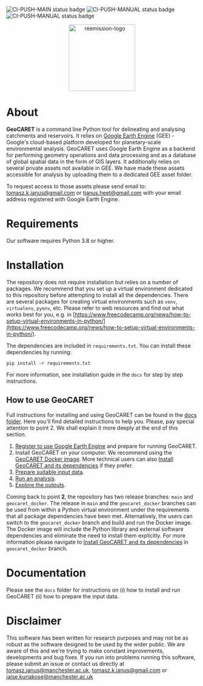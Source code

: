 ![CI-PUSH-MAIN status badge](https://github.com/UoMResearchIT/heet/actions/workflows/main.yml/badge.svg?event=push)
![CI-PUSH-MANUAL status badge](https://github.com/UoMResearchIT/heet/actions/workflows/manual.yml/badge.svg?branch=main)
![CI-PUSH-MANUAL status badge](https://github.com/UoMResearchIT/heet/actions/workflows/manual.yml/badge.svg?branch=progress)

<!-- PROJECT LOGO -->
<p align="center">
    <img alt="reemission-logo" height="175" src="https://github.com/UoMResearchIT/geocaret/assets/8837107/d01e7da4-e075-483a-9d9b-953a3dd1b5d8"/>
</p>

# About

**GeoCARET** is a command line Python tool for delineating and analysing catchments and reservoirs. It relies on [Google Earth Engine](https://earthengine.google.com/) (GEE) - Google's cloud-based platform developed for planetary-scale environmental analysis. GeoCARET uses Google Earth Engine as a backend for performing geometry operations and data processing and as a database of global spatial data in the form of GIS layers. It additionally relies on several private assets not available in GEE. We have made these assets accessible for analysis by uploading them to a dedicated GEE asset folder.

To request access to those assets please send email to:
[tomasz.k.janus@gmail.com](mailto:tomasz.k.janus@gmail.com?subject=[GeoCARET]%20Request%20Asset%20Access) or
[tjanus.heet@gmail.com](mailto:tjanus.heet@gmail.com?subject=[GeoCARET]%20Request%20Asset%20Access)
with your email address registered with Google Earth Engine.

# Requirements

Our software requires Python 3.8 or higher.

# Installation

The repository does not require installation but relies on a number of packages. We recommend that you set up a virtual environment dedicated to this repository before attempting to install all the dependencies. There are several packages for creating virtual environments such as `venv`, `virtualenv`, `pyenv`, etc. Please refer to web resources and find out what works best for you, e.g. in [https://www.freecodecamp.org/news/how-to-setup-virtual-environments-in-python/](https://www.freecodecamp.org/news/how-to-setup-virtual-environments-in-python/).

The dependencies are included in `requirements.txt`. You can install these dependencies by running:
```
pip install -r requirements.txt
```

For more information, see installation guide in the `docs` for step by step instructions.

## How to use GeoCARET

Full instructions for installing and using GeoCARET can be found in the [docs folder](docs). Here you'll find detailed instructions to help you. Please, pay special attention to point 2. We shall explain it more deeply at the end of this section.

1. [Register to use Google Earth Engine](docs/01_prerequisites.md) and prepare for running GeoCARET.
2. Install GeoCARET on your computer. We recommend using the [GeoCARET Docker image](README.Docker.md). More technical users can also [Install GeoCARET and its dependencies](docs/02_install.md) if they prefer.
3. [Prepare suitable input data](docs/03_input_data.md).
4. [Run an analysis](docs/04_run.md).
5. [Explore the outputs](docs/05A_output_data.md).

Coming back to point **2**, the repository has two release branches: `main` and `geocaret_docker`. The release in `main` and the `geocaret_docker` branches can be used from within a Python virtual environment under the requirements that all package dependencies have been met. Alternatively, the users can switch to the `geocaret_docker` branch and build and run the Docker image. The Docker image will include the Python library and external software dependencies and eliminate the need to install them explicitly. For more information please navigate to [Install GeoCARET and its dependencies](docs/02_install.md) in `geocaret_docker` branch.

# Documentation

Please see the `docs` folder for instructions on (i) how to install and run GeoCARET (ii) how to prepare the input data.

# Disclaimer

This software has been written for research purposes and may not be as robust as the software designed to be used by the wider public. We are aware of this and we're trying to make constant improvements, developments and bug fixes. If you run into problems running this software, please submit an issue or contact us directly at <a href="mailto:tomasz.janus@manchester.ac.uk">tomasz.janus@manchester.ac.uk</a>, <a href="mailto:tomasz.k.janus@gmail.com">tomasz.k.janus@gmail.com</a> or <a href="mailto:jaise.kuriakose@manchester.ac.uk">jaise.kuriakose@manchester.ac.uk</a>
